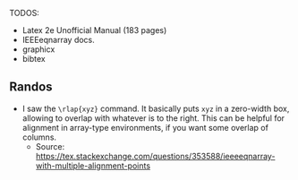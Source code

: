 TODOS:

* Latex 2e Unofficial Manual (183 pages)
* IEEEeqnarray docs.
* graphicx
* bibtex

## Randos

* I saw the `\rlap{xyz}` command. It basically puts `xyz` in a
  zero-width box, allowing to overlap with whatever is to the right.
  This can be helpful for alignment in array-type environments, if you
  want some overlap of columns.
  * Source: https://tex.stackexchange.com/questions/353588/ieeeeqnarray-with-multiple-alignment-points
